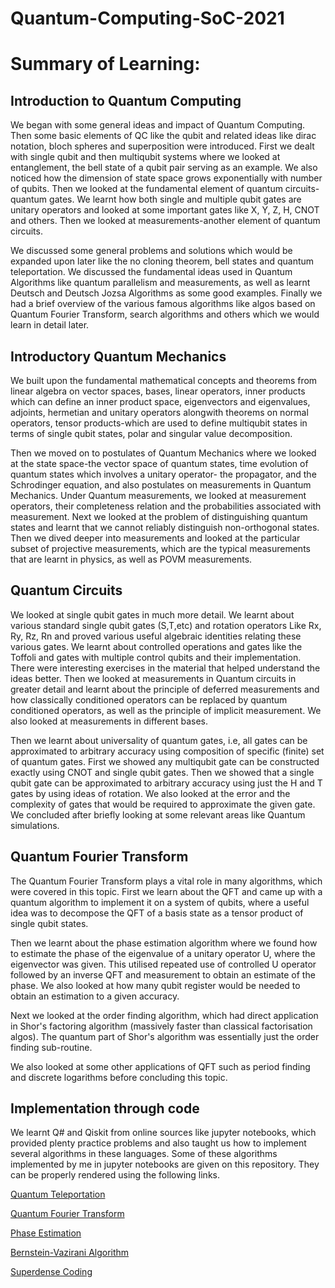 # Quantum-Computing-SoC-2021
# Summary of Learning:
## Introduction to Quantum Computing
We began with some general ideas and impact of Quantum Computing. Then some basic elements of QC like the qubit and related ideas like dirac notation, bloch spheres and superposition were introduced. First we dealt with single qubit and then multiqubit systems where we looked at entanglement, the bell state of a qubit pair serving as an example. We also noticed how the dimension of state space grows exponentially with number of qubits. Then we looked at the fundamental element of quantum circuits-quantum gates. We learnt how both single and multiple qubit gates are unitary operators and looked at some important gates like X, Y, Z, H, CNOT and others. Then we looked at measurements-another element of quantum circuits. 

We discussed some general problems and solutions which would be expanded upon later like the no cloning theorem, bell states and quantum teleportation. We discussed the fundamental ideas used in Quantum Algorithms like quantum parallelism and measurements, as well as learnt Deutsch and Deutsch Jozsa Algorithms as some good examples. Finally we had a brief overview of the various famous algorithms like algos based on Quantum Fourier Transform, search algorithms and others which we would learn in detail later. 
## Introductory Quantum Mechanics 
We built upon the fundamental mathematical concepts and theorems from linear algebra on vector spaces, bases, linear operators, inner products which can define an inner product space, eigenvectors and eigenvalues, adjoints, hermetian and unitary operators alongwith theorems on normal operators, tensor products-which are used to define multiqubit states in terms of single qubit states, polar and singular value decomposition.

Then we moved on to postulates of Quantum Mechanics where we looked at the state space-the vector space of quantum states, time evolution of quantum states which involves a unitary operator- the propagator, and the Schrodinger equation, and also postulates on measurements in Quantum Mechanics. Under Quantum measurements, we looked at measurement operators, their completeness relation and the probabilities associated with measurement. Next we looked at the problem of distinguishing quantum states and learnt that we cannot reliably distinguish non-orthogonal states. Then we dived deeper into measurements and looked at the particular subset of projective measurements, which are the typical measurements that are learnt in physics, as well as POVM measurements.
## Quantum Circuits
We looked at single qubit gates in much more detail. We learnt about various standard single qubit gates (S,T,etc) and rotation operators Like Rx, Ry, Rz, Rn and proved various useful algebraic identities relating these various gates. We learnt about controlled operations and gates like the Toffoli and gates with multiple control qubits and their implementation. There were interesting exercises in the material that helped understand the ideas better. Then we looked at measurements in Quantum circuits in greater detail and learnt about the principle of deferred measurements and how classically conditioned operators can be replaced by quantum conditioned operators, as well as the principle of implicit measurement. We also looked at measurements in different bases.

Then we learnt about universality of quantum gates, i.e, all gates can be approximated to arbitrary accuracy using composition of specific (finite) set of quantum gates. First we showed any multiqubit gate can be constructed exactly using CNOT and single qubit gates. Then we showed that a single qubit gate can be approximated to arbitrary accuracy using just the H and T gates by using ideas of rotation. We also looked at the error and the complexity of gates that would be required to approximate the given gate. We concluded after briefly looking at some relevant areas like Quantum simulations.
## Quantum Fourier Transform
The Quantum Fourier Transform plays a vital role in many algorithms, which were covered in this topic. First we learn about the QFT and came up with a quantum algorithm to implement it on a system of qubits, where a useful idea was to decompose the QFT of a basis state as a tensor product of single qubit states. 

Then we learnt about the phase estimation algorithm where we found how to estimate the phase of the eigenvalue of a unitary operator U, where the eigenvector was given. This utilised repeated use of controlled U operator followed by an inverse QFT and measurement to obtain an estimate of the phase. We also looked at how many qubit register would be needed to obtain an estimation to a given accuracy.

Next we looked at the order finding algorithm, which had direct application in Shor's factoring algorithm (massively faster than classical factorisation algos). The quantum part of Shor's algorithm was essentially just the order finding sub-routine.

We also looked at some other applications of QFT such as period finding and discrete logarithms before concluding this topic.
## Implementation through code
We learnt Q# and Qiskit from online sources like jupyter notebooks, which provided plenty practice problems and also taught us how to implement several algorithms in these languages. Some of these algorithms implemented by me in jupyter notebooks are given on this repository. They can be properly rendered using the following links.

[Quantum Teleportation](http://localhost:8889/notebooks/Quantum%20Teleportation.ipynb)

[Quantum Fourier Transform](http://localhost:8889/notebooks/Quantum%20Fourier%20Transform.ipynb)

[Phase Estimation](http://localhost:8889/notebooks/Phase%20Estimation.ipynb)

[Bernstein-Vazirani Algorithm](http://localhost:8889/notebooks/Bernstein-Vazirani%20Algorithm.ipynb)

[Superdense Coding](http://localhost:8889/notebooks/Superdense%20Coding.ipynb)
